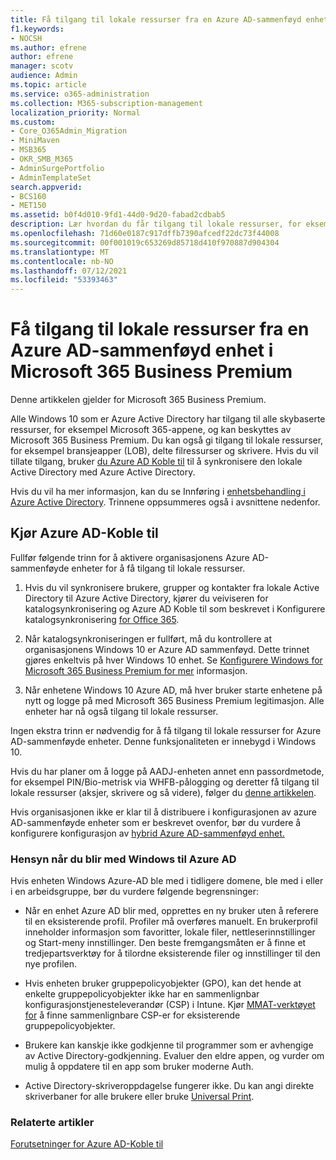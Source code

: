 ```yaml
---
title: Få tilgang til lokale ressurser fra en Azure AD-sammenføyd enhet i Microsoft 365 Business
f1.keywords:
- NOCSH
ms.author: efrene
author: efrene
manager: scotv
audience: Admin
ms.topic: article
ms.service: o365-administration
ms.collection: M365-subscription-management
localization_priority: Normal
ms.custom:
- Core_O365Admin_Migration
- MiniMaven
- MSB365
- OKR_SMB_M365
- AdminSurgePortfolio
- AdminTemplateSet
search.appverid:
- BCS160
- MET150
ms.assetid: b0f4d010-9fd1-44d0-9d20-fabad2cdbab5
description: Lær hvordan du får tilgang til lokale ressurser, for eksempel bransjeapper, delte filressurser og skrivere fra en Azure Active Directory koblet til Windows 10 enhet.
ms.openlocfilehash: 71d60e0187c917dffb7390afcedf22dc73f44008
ms.sourcegitcommit: 00f001019c653269d85718d410f970887d904304
ms.translationtype: MT
ms.contentlocale: nb-NO
ms.lasthandoff: 07/12/2021
ms.locfileid: "53393463"
---
```

# <a name="access-on-premises-resources-from-an-azure-ad-joined-device-in-microsoft-365-business-premium"></a>Få tilgang til lokale ressurser fra en Azure AD-sammenføyd enhet i Microsoft 365 Business Premium

Denne artikkelen gjelder for Microsoft 365 Business Premium.

Alle Windows 10 som er Azure Active Directory har tilgang til alle skybaserte ressurser, for eksempel Microsoft 365-appene, og kan beskyttes av Microsoft 365 Business Premium. Du kan også gi tilgang til lokale ressurser, for eksempel bransjeapper (LOB), delte filressurser og skrivere. Hvis du vil tillate tilgang, bruker [du Azure AD Koble til](/azure/active-directory/connect/active-directory-aadconnect) til å synkronisere den lokale Active Directory med Azure Active Directory.

Hvis du vil ha mer informasjon, kan du se Innføring i [enhetsbehandling i Azure Active Directory](/azure/active-directory/device-management-introduction).
Trinnene oppsummeres også i avsnittene nedenfor.

## <a name="run-azure-ad-connect"></a>Kjør Azure AD-Koble til

Fullfør følgende trinn for å aktivere organisasjonens Azure AD-sammenføyde enheter for å få tilgang til lokale ressurser.

1. Hvis du vil synkronisere brukere, grupper og kontakter fra lokale Active Directory til Azure Active Directory, kjører du veiviseren for katalogsynkronisering og Azure AD Koble til som beskrevet i Konfigurere katalogsynkronisering [for Office 365](../enterprise/set-up-directory-synchronization.md).

2. Når katalogsynkroniseringen er fullført, må du kontrollere at organisasjonens Windows 10 er Azure AD sammenføyd. Dette trinnet gjøres enkeltvis på hver Windows 10 enhet. Se [Konfigurere Windows for Microsoft 365 Business Premium for mer](set-up-windows-devices.md) informasjon.

3. Når enhetene Windows 10 Azure AD, må hver bruker starte enhetene på nytt og logge på med Microsoft 365 Business Premium legitimasjon. Alle enheter har nå også tilgang til lokale ressurser.

Ingen ekstra trinn er nødvendig for å få tilgang til lokale ressurser for Azure AD-sammenføyde enheter. Denne funksjonaliteten er innebygd i Windows 10.

Hvis du har planer om å logge på AADJ-enheten annet enn passordmetode, for eksempel PIN/Bio-metrisk via WHFB-pålogging og deretter få tilgang til lokale ressurser (aksjer, skrivere og så videre), følger du [denne artikkelen](/windows/security/identity-protection/hello-for-business/hello-hybrid-aadj-sso-base).

Hvis organisasjonen ikke er klar til å distribuere i konfigurasjonen av azure AD-sammenføyde enheter som er beskrevet ovenfor, bør du vurdere å konfigurere konfigurasjon av [hybrid Azure AD-sammenføyd enhet.](manage-windows-devices.md)

### <a name="considerations-when-you-join-windows-devices-to-azure-ad"></a>Hensyn når du blir med Windows til Azure AD

Hvis enheten Windows Azure-AD ble med i tidligere domene, ble med i eller i en arbeidsgruppe, bør du vurdere følgende begrensninger:

- Når en enhet Azure AD blir med, opprettes en ny bruker uten å referere til en eksisterende profil. Profiler må overføres manuelt. En brukerprofil inneholder informasjon som favoritter, lokale filer, nettleserinnstillinger og Start-meny innstillinger. Den beste fremgangsmåten er å finne et tredjepartsverktøy for å tilordne eksisterende filer og innstillinger til den nye profilen.

- Hvis enheten bruker gruppepolicyobjekter (GPO), kan det hende [](/windows/configuration/provisioning-packages/how-it-pros-can-use-configuration-service-providers) at enkelte gruppepolicyobjekter ikke har en sammenlignbar konfigurasjonstjenesteleverandør (CSP) i Intune. Kjør [MMAT-verktøyet for](https://www.microsoft.com/download/details.aspx?id=45520) å finne sammenlignbare CSP-er for eksisterende gruppepolicyobjekter.

- Brukere kan kanskje ikke godkjenne til programmer som er avhengige av Active Directory-godkjenning. Evaluer den eldre appen, og vurder om mulig å oppdatere til en app som bruker moderne Auth.

- Active Directory-skriveroppdagelse fungerer ikke. Du kan angi direkte skriverbaner for alle brukere eller bruke [Universal Print](/universal-print/).

### <a name="related-articles"></a>Relaterte artikler

[Forutsetninger for Azure AD-Koble til](/azure/active-directory/hybrid/how-to-connect-install-prerequisites)
